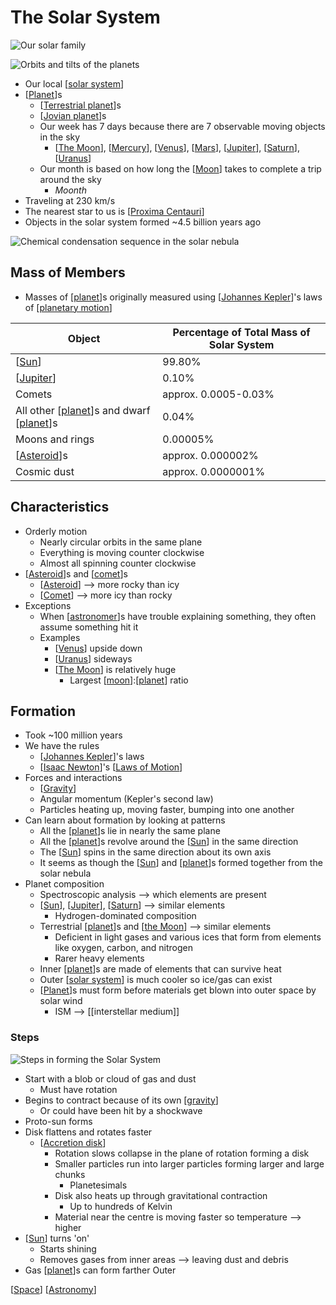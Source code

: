 # The Solar System

![Our solar family](/assets/second-brain/2020-09-06-21-10-47.png)

![Orbits and tilts of the planets](/assets/second-brain/2020-12-06-14-07-20.png)

- Our local [[solar system]]
- [[Planet]]s
  - [[Terrestrial planet]]s
  - [[Jovian planet]]s
  - Our week has 7 days because there are 7 observable moving objects in the sky
    - [[The Moon]], [[Mercury]], [[Venus]], [[Mars]], [[Jupiter]], [[Saturn]], [[Uranus]]
  - Our month is based on how long the [[Moon]] takes to complete a trip around the sky
    - *Moonth*
- Traveling at 230 km/s
- The nearest star to us is [[Proxima Centauri]]
- Objects in the solar system formed ~4.5 billion years ago

![Chemical condensation sequence in the solar nebula](/assets/second-brain/2020-12-04-12-49-33.png)

## Mass of Members

- Masses of [[planet]]s originally measured using [[Johannes Kepler]]'s laws of [[planetary motion]]

| Object                                      | Percentage of Total Mass of Solar System |
| ------------------------------------------- | ---------------------------------------- |
| [[Sun]]                                     | 99.80%                                   |
| [[Jupiter]]                                 | 0.10%                                    |
| Comets                                      | approx. 0.0005-0.03%                     |
| All other [[planet]]s and dwarf [[planet]]s | 0.04%                                    |
| Moons and rings                             | 0.00005%                                 |
| [[Asteroid]]s                               | approx. 0.000002%                        |
| Cosmic dust                                 | approx. 0.0000001%                       |

## Characteristics

- Orderly motion
  - Nearly circular orbits in the same plane
  - Everything is moving counter clockwise
  - Almost all spinning counter clockwise
- [[Asteroid]]s and [[comet]]s
  - [[Asteroid]] --> more rocky than icy
  - [[Comet]] --> more icy than rocky
- Exceptions
  - When [[astronomer]]s have trouble explaining something, they often assume something hit it
  - Examples
    - [[Venus]] upside down
    - [[Uranus]] sideways
    - [[The Moon]] is relatively huge
      - Largest [[moon]]:[[planet]] ratio

## Formation

- Took ~100 million years
- We have the rules
  - [[Johannes Kepler]]'s laws
  - [[Isaac Newton]]'s [[Laws of Motion]]
- Forces and interactions
  - [[Gravity]]
  - Angular momentum (Kepler's second law)
  - Particles heating up, moving faster, bumping into one another
- Can learn about formation by looking at patterns
  - All the [[planet]]s lie in nearly the same plane
  - All the [[planet]]s revolve around the [[Sun]] in the same direction
  - The [[Sun]] spins in the same direction about its own axis
  - It seems as though the [[Sun]] and [[planet]]s formed together from the solar nebula
- Planet composition
  - Spectroscopic analysis --> which elements are present
  - [[Sun]], [[Jupiter]], [[Saturn]] --> similar elements
    - Hydrogen-dominated composition
  - Terrestrial [[planet]]s and [[the Moon]] --> similar elements
    - Deficient in light gases and various ices that form from elements like oxygen, carbon, and nitrogen
    - Rarer heavy elements
  - Inner [[planet]]s are made of elements that can survive heat
  - Outer [[solar system]] is much cooler so ice/gas can exist
  - [[Planet]]s must form before materials get blown into outer space by solar wind
    - ISM --> [[interstellar medium]]

### Steps

![Steps in forming the Solar System](/assets/second-brain/2020-12-04-12-47-02.png)

- Start with a blob or cloud of gas and dust
  - Must have rotation
- Begins to contract because of its own [[gravity]]
  - Or could have been hit by a shockwave
- Proto-sun forms
- Disk flattens and rotates faster
  - [[Accretion disk]]
    - Rotation slows collapse in the plane of rotation forming a disk
    - Smaller particles run into larger particles forming larger and large chunks
      - Planetesimals
    - Disk also heats up through gravitational contraction
      - Up to hundreds of Kelvin
    - Material near the centre is moving faster so temperature --> higher
- [[Sun]] turns 'on'
  - Starts shining
  - Removes gases from inner areas --> leaving dust and debris
- Gas [[planet]]s can form farther Outer

[[Space]] [[Astronomy]]

[//begin]: # "Autogenerated link references for markdown compatibility"
[solar system]: solar-system "Solar System"
[Planet]: planet "Planet"
[Terrestrial planet]: terrestrial-planet "Terrestrial Planet"
[Jovian planet]: jovian-planet "Jovian Planet"
[The Moon]: the-moon "The Moon"
[Mercury]: mercury "Mercury ☿"
[Venus]: venus "Venus ♀"
[Mars]: mars "Mars ♂"
[Jupiter]: jupiter "Jupiter ♃"
[Saturn]: saturn "Saturn ♄"
[Uranus]: uranus "Uranus ⛢"
[Moon]: moon "Moon"
[Proxima Centauri]: proxima-centauri "Proxima Centauri"
[planet]: planet "Planet"
[Johannes Kepler]: johannes-kepler "Johannes Kepler"
[planetary motion]: planetary-motion "Planetary Motion"
[Sun]: sun "Sun"
[Asteroid]: asteroid "Asteroid"
[Comet]: comet "Comet"
[astronomer]: astronomer "Astronomer"
[moon]: moon "Moon"
[Isaac Newton]: isaac-newton "Isaac Newton"
[Laws of Motion]: laws-of-motion "Laws of Motion"
[Gravity]: gravity "Gravity"
[the Moon]: the-moon "The Moon"
[gravity]: gravity "Gravity"
[Accretion disk]: accretion-disk "Accretion Disk"
[Space]: space "Space"
[Astronomy]: astronomy "Astronomy"
[//end]: # "Autogenerated link references"
